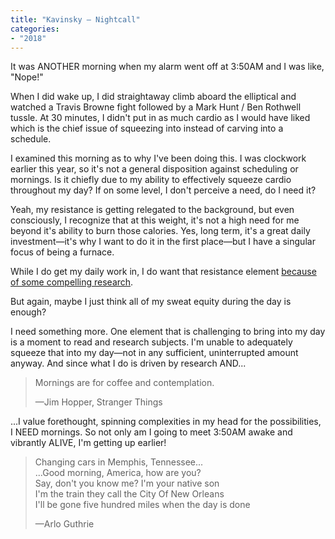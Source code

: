 ```yaml
---
title: "Kavinsky — Nightcall"
categories:
- "2018"
---
```



It was ANOTHER morning when my alarm went off at 3:50AM and I was like, "Nope!"

When I did wake up, I did straightaway climb aboard the elliptical and watched a Travis Browne fight followed by a Mark Hunt / Ben Rothwell tussle. At 30 minutes, I didn't put in as much cardio as I would have liked which is the chief issue of squeezing into instead of carving into a schedule.

I examined this morning as to why I've been doing this.  I was clockwork earlier this year, so it's not a general disposition against scheduling or mornings. Is it chiefly due to my ability to effectively squeeze cardio throughout my day?  If on some level, I don't perceive a need, do I need it?

Yeah, my resistance is getting relegated to the background, but even consciously, I recognize that at this weight, it's not a high need for me beyond it's ability to burn those calories. Yes, long term, it's a great daily investment—it's why I want to do it in the first place—but I have a singular focus of being a furnace.

While I do get my daily work in, I do want that resistance element [because of some compelling research](https://www.ncbi.nlm.nih.gov/myncbi/browse/collection/55111941/).

But again, maybe I just think all of my sweat equity during the day is enough?

I need something more. One element that is challenging to bring into my day is a moment to read and research subjects. I'm unable to adequately squeeze that into my day—not in any sufficient, uninterrupted amount anyway.  And since what I do is driven by research AND...

> Mornings are for coffee and contemplation.
>
> —Jim Hopper, Stranger Things

...I value forethought, spinning complexities in my head for the possibilities, I NEED mornings.  So not only am I going to meet 3:50AM awake and vibrantly ALIVE, I'm getting up earlier!

> Changing cars in Memphis, Tennessee...    
> ...Good morning, America, how are you?    
> Say, don't you know me? I'm your native son    
> I'm the train they call the City Of New Orleans    
> I'll be gone five hundred miles when the day is done   
>
> —Arlo Guthrie

